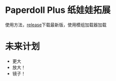 # Paperdoll Plus 纸娃娃拓展

使用方法，[release](https://github.com/HCPTangHY/DOL-PaperdollPlus/releases)下载最新版，使用模组加载器加载

# 未来计划
- 更大
- 放大！
- 镜子！
